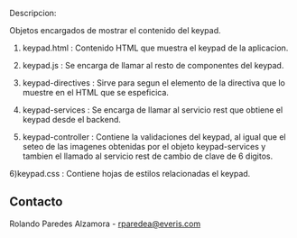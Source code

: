 Descripcion:

Objetos encargados de mostrar el contenido del keypad.

1) keypad.html : Contenido HTML que muestra el keypad de la aplicacion.

2) keypad.js      : Se encarga de llamar al resto de componentes del keypad.

3) keypad-directives : Sirve para segun el elemento de la directiva que lo muestre en el HTML que se espeficica.

4) keypad-services : Se encarga de llamar al servicio rest que obtiene el keypad desde el backend.

5) keypad-controller : Contiene la validaciones del keypad, al igual que el seteo de las imagenes obtenidas por el objeto keypad-services y tambien el llamado al servicio rest
					   de cambio de clave de 6 digitos.
					   
6)keypad.css : Contiene hojas de estilos relacionadas el keypad.
					   
					 
Contacto
----------
Rolando Paredes Alzamora - rparedea@everis.com					   			